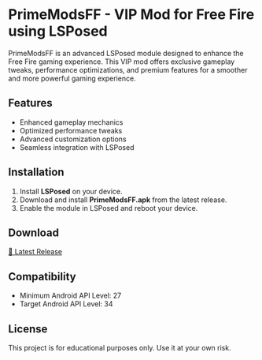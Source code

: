 # PrimeModsFF - VIP Mod for Free Fire using LSPosed

PrimeModsFF is an advanced LSPosed module designed to enhance the Free Fire gaming experience. This VIP mod offers exclusive gameplay tweaks, performance optimizations, and premium features for a smoother and more powerful gaming experience.

## Features
- Enhanced gameplay mechanics  
- Optimized performance tweaks  
- Advanced customization options  
- Seamless integration with LSPosed  

## Installation
1. Install **LSPosed** on your device.  
2. Download and install **PrimeModsFF.apk** from the latest release.  
3. Enable the module in LSPosed and reboot your device.  

## Download
[🔗 Latest Release](https://github.com/Xposed-Modules-Repo/com.toxic.prime.ff/releases)

## Compatibility
- Minimum Android API Level: 27  
- Target Android API Level: 34  

## License
This project is for educational purposes only. Use it at your own risk.
